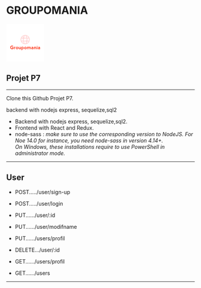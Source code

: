# GROUPOMANIA 
[![logo](backend/images/icon-above-fontPourReaME.png)](#)

## Projet P7


---------------------
Clone this  Github Projet P7. 

backend with nodejs express, sequelize,sql2

* Backend with nodejs express, sequelize,sql2.
* Frontend with React and Redux.
* node-sass : *make sure to use the corresponding version to NodeJS.* 
 *For Noe 14.0 for instance, you need node-sass in version 4.14+.*  
 *On Windows, these installations require to use PowerShell in administrator mode.*

---------------------
 ## User

* POST...../user/sign-up

* POST...../user/login

* PUT....../user/:id

* PUT....../user/modifname

* PUT....../users/profil

* DELETE.../user/:id

* GET....../users/profil

* GET....../users

----------------------



